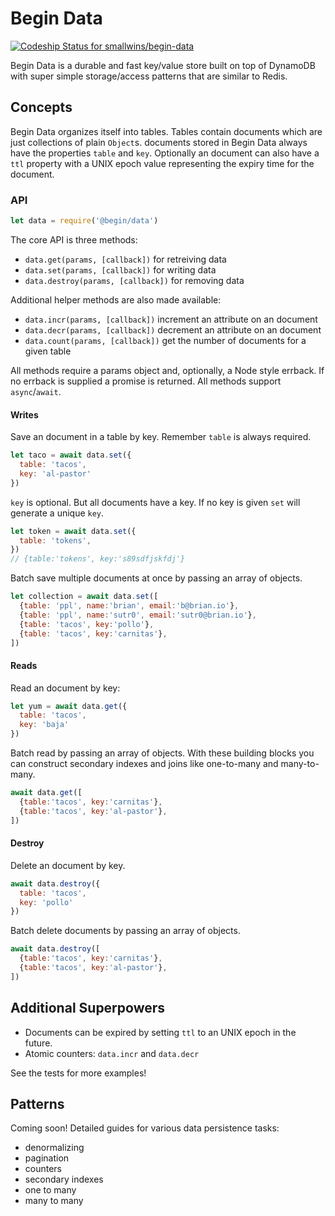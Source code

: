 # Begin Data

[ ![Codeship Status for smallwins/begin-data](https://app.codeship.com/projects/54207a80-9b6b-0136-cc78-3a6df96c6020/status?branch=master)](https://app.codeship.com/projects/305743)

Begin Data is a durable and fast key/value store built on top of DynamoDB with super simple storage/access patterns that are similar to Redis.

## Concepts

Begin Data organizes itself into tables. Tables contain documents which are just collections of plain `Object`s. documents stored in Begin Data always have the properties `table` and `key`. Optionally an document can also have a `ttl` property with a UNIX epoch value representing the expiry time for the document.

### API

```javascript
let data = require('@begin/data')
```

The core API is three methods:

- `data.get(params, [callback])` for retreiving data
- `data.set(params, [callback])` for writing data 
- `data.destroy(params, [callback])` for removing data

Additional helper methods are also made available:

- `data.incr(params, [callback])` increment an attribute on an document
- `data.decr(params, [callback])` decrement an attribute on an document
- `data.count(params, [callback])` get the number of documents for a given table

All methods require a params object and, optionally, a Node style errback. If no errback is supplied a promise is returned. All methods support `async`/`await`.

#### Writes

Save an document in a table by key. Remember `table` is always required.

```javascript
let taco = await data.set({
  table: 'tacos', 
  key: 'al-pastor'
})
```

`key` is optional. But all documents have a key. If no key is given `set` will generate a unique `key`. 

```javascript
let token = await data.set({
  table: 'tokens', 
})
// {table:'tokens', key:'s89sdfjskfdj'}
```

Batch save multiple documents at once by passing an array of objects.

```javascript
let collection = await data.set([
  {table: 'ppl', name:'brian', email:'b@brian.io'},
  {table: 'ppl', name:'sutr0', email:'sutr0@brian.io'},
  {table: 'tacos', key:'pollo'},
  {table: 'tacos', key:'carnitas'},
])
```

#### Reads

Read an document by key:

```javascript
let yum = await data.get({
  table: 'tacos', 
  key: 'baja'
})
```

Batch read by passing an array of objects. With these building blocks you can construct secondary indexes and joins like one-to-many and many-to-many.

```javascript
await data.get([
  {table:'tacos', key:'carnitas'},
  {table:'tacos', key:'al-pastor'},
])
```

#### Destroy

Delete an document by key.

```javascript
await data.destroy({
  table: 'tacos', 
  key: 'pollo'
})
```

Batch delete documents by passing an array of objects.

```javascript
await data.destroy([
  {table:'tacos', key:'carnitas'},
  {table:'tacos', key:'al-pastor'},
])
```

## Additional Superpowers

- Documents can be expired by setting `ttl` to an UNIX epoch in the future.
- Atomic counters: `data.incr` and `data.decr`

See the tests for more examples!

## Patterns

Coming soon! Detailed guides for various data persistence tasks:

- denormalizing
- pagination
- counters
- secondary indexes
- one to many
- many to many
